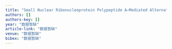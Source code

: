 ```yaml
---
title: "Small Nuclear Ribonucleoprotein Polypeptide A–Mediated Alternative Polyadenylation of STAT5B during Th1 Cell Differentiation"
authors: []
authors-key: []
year: "数据暂缺"
article-link: "数据暂缺"
venue: "数据暂缺"
bibex: "数据暂缺"
---
```

